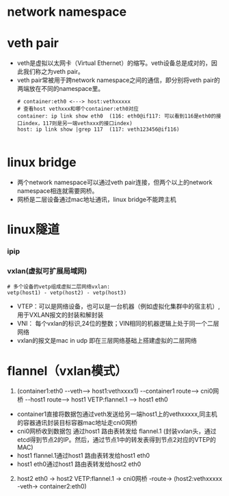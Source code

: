 # network namespace


# veth pair
* veth是虚拟以太网卡（Virtual Ethernet）的缩写。veth设备总是成对的，因此我们称之为veth pair。
* veth pair常被用于跨network namespace之间的通信，即分别将veth pair的两端放在不同的namespace里。
  ```
  # container:eth0 <---> host:vethxxxxx
  # 查看host vethxxx和哪个container:eth0对应
  container: ip link show eth0  (116: eth0@if117: 可以看到116是eth0的接口index，117则是另一端vethxxx的接口index)
  host: ip link show |grep 117  (117: veth123456@if116)


# linux bridge
* 两个network namespace可以通过veth pair连接，但两个以上的network namespace相连就需要网桥。
* 网桥是二层设备通过mac地址通讯，linux bridge不能跨主机

# linux隧道
### ipip

### vxlan(虚拟可扩展局域网)
```
# 多个设备的vetp组成虚拟二层网络vxlan:
vetp(host1) - vetp(host2) - vetp(host3)
```
* VTEP：可以是网络设备，也可以是一台机器（例如虚拟化集群中的宿主机）,用于VXLAN报文的封装和解封装
* VNI： 每个vxlan的标识,24位的整数；VIN相同的机器逻辑上处于同一个二层网络
* vxlan的报文是mac in udp 即在三层网络基础上搭建虚拟的二层网络


# flannel（vxlan模式）
1. (container1:eth0 --veth--> host1:vethxxxx1) --container1 route--> cni0网桥 --host1 route--> host1 VETP:flannel.1 --> host1 eth0
  - container1直接将数据包通过veth发送给另一端host1上的vethxxxxx,同主机的容器通讯封装目标容器mac地址走cni0网桥
  - cni0网桥收到数据包 通过host1 路由表转发给 flannel.1 (封装vxlan头，通过etcd得到节点2的IP。然后，通过节点1中的转发表得到节点2对应的VTEP的MAC)
  - host1 flannel.1通过host1 路由表转发给host1 eth0
  - host1 eth0通过host1 路由表转发给host2 eth0
2. host2 eth0 -> host2 VETP:flannel.1 -> cni0网桥 -route-> (host2:vethxxxxx -veth-> container2:eth0)